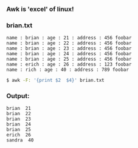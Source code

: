 ### Awk is 'excel' of linux!

### brian.txt
```
name : brian : age : 21 : address : 456 foobar
name : brian : age : 22 : address : 456 foobar
name : brian : age : 23 : address : 456 foobar
name : brian : age : 24 : address : 456 foobar
name : brian : age : 25 : address : 456 foobar
name : erich : age : 26 : address : 123 foobar
name : rich : age : 40 : address : 789 foobar
```

```bash
$ awk -F: '{print $2  $4}' brian.txt 
```

### Output:
```
brian  21 
brian  22 
brian  23 
brian  24 
brian  25 
erich  26 
sandra  40 
```
